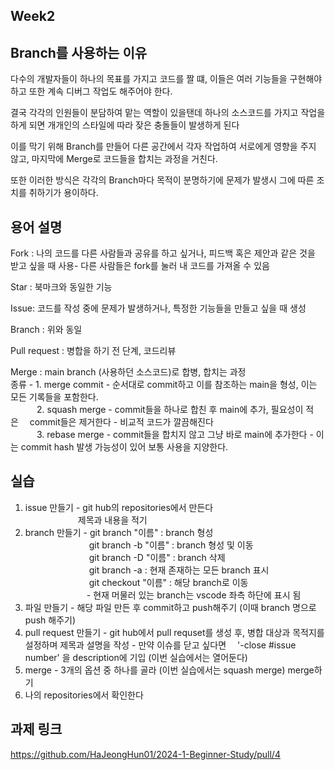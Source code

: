 ## Week2
## Branch를 사용하는 이유
다수의 개발자들이 하나의 목표를 가지고 코드를 짤 떄, 
이들은 여러 기능들을 구현해야 하고 또한 계속 디버그 작업도 해주어야 한다.

결국 각각의 인원들이 분담하여 맡는 역할이 있을탠데 하나의 소스코드를 가지고 작업을 하게 되면
개개인의 스타일에 따라 잦은 충돌들이 발생하게 된다

이를 막기 위해 Branch를 만들어 다른 공간에서 각자 작업하여 서로에게 영향을 주지 않고, 마지막에 Merge로 코드들을 합치는 과정을 거친다.

또한 이러한 방식은 각각의 Branch마다 목적이 분명하기에 문제가 발생시 그에 따른 조치를 취하기가 용이하다.

## 용어 설명
Fork : 나의 코드를 다른 사람들과 공유를 하고 싶거나, 피드백 혹은 제안과 같은 것을 받고 싶을 때 사용- 다른 사람들은 fork를 눌러 내 코드를 가져올 수 있음

Star : 북마크와 동일한 기능

Issue: 코드를 작성 중에 문제가 발생하거나, 특정한 기능들을 만들고 싶을 때 생성

Branch : 위와 동일

Pull request : 병합을 하기 전 단계, 코드리뷰

Merge : main branch (사용하던 소스코드)로 합병, 합치는 과정 <br/>
종류 - 1. merge commit - 순서대로 commit하고 이를 참조하는 main을 형성,  이는 모든 기록들을 포함한다. <br/>
   2. squash merge - commit들을 하나로 합친 후 main에 추가, 필요성이 적은  commit들은  제거한다 - 비교적 코드가 깔끔해진다 <br/>
   3. rebase merge - commit들을 합치지 않고 그냥 바로 main에 추가한다 - 이는 commit hash 발생 가능성이 있어 보통 사용을 지양한다.

## 실습
1. issue 만들기 - git hub의 repositories에서 만든다 <br/>
      제목과 내용을 적기
2. branch 만들기 - git branch "이름" : branch 형성 <br/>
        git branch -b "이름" : branch 형성 및 이동 <br/>
        git branch -D "이름" : branch 삭제 <br/>
        git branch -a : 현재 존재하는 모든 branch 표시 <br/>
        git checkout "이름" : 해당 branch로 이동 <br/>
       - 현재 머물러 있는 branch는 vscode 좌측 하단에 표시 됨
3. 파일 만들기 - 해당 파일 만든 후 commit하고 push해주기 (이때 branch 명으로 push 해주기)
4. pull request 만들기 - git hub에서 pull requset를 생성 후, 병합 대상과 목적지를 설정하며 제목과 설명을 작성 - 만약 이슈를 닫고 싶다면   '-close #issue number' 을 description에 기입 (이번 실습에서는 열어둔다)
5. merge - 3개의 옵션 중 하나를 골라 (이번 실습에서는 squash merge) merge하기
6. 나의 repositories에서 확인한다

## 과제 링크
https://github.com/HaJeongHun01/2024-1-Beginner-Study/pull/4
